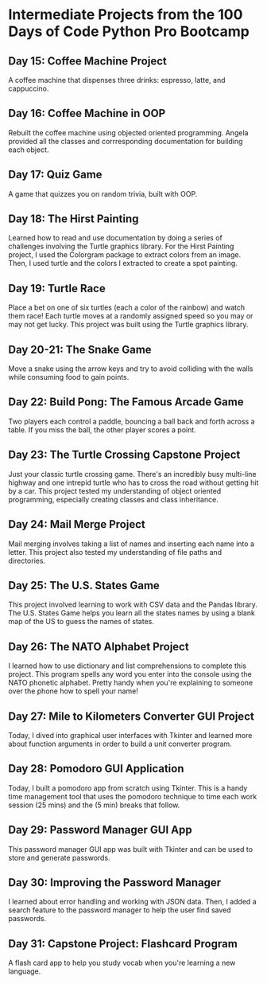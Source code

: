 <h1> Intermediate Projects from the 100 Days of Code Python Pro Bootcamp </h1>

<h2> Day 15: Coffee Machine Project </h2>
A coffee machine that dispenses three drinks: espresso, latte, and cappuccino.

<h2> Day 16: Coffee Machine in OOP </h2>
Rebuilt the coffee machine using objected oriented programming. Angela provided all the classes and corrresponding documentation for building each object.

<h2> Day 17: Quiz Game </h2>
A game that quizzes you on random trivia, built with OOP. 

<h2> Day 18: The Hirst Painting </h2>
Learned how to read and use documentation by doing a series of challenges involving the Turtle graphics library. For the Hirst Painting project, I used the Colorgram package to extract colors from an image. Then, I used turtle and the colors I extracted to create a spot painting. 

<h2> Day 19: Turtle Race </h2>
Place a bet on one of six turtles (each a color of the rainbow) and watch them race! Each turtle moves at a randomly assigned speed so you may or may not get lucky. This project was built using the Turtle graphics library.

<h2> Day 20-21: The Snake Game </h2>
Move a snake using the arrow keys and try to avoid colliding with the walls while consuming food to gain points.

<h2> Day 22: Build Pong: The Famous Arcade Game </h2>
Two players each control a paddle, bouncing a ball back and forth across a table. If you miss the ball, the other player scores a point. 
 
<h2> Day 23: The Turtle Crossing Capstone Project </h2>
Just your classic turtle crossing game. There's an incredibly busy multi-line highway and one intrepid turtle who has to cross the road without getting hit by a car. This project tested my understanding of object oriented programming, especially creating classes and class inheritance.

<h2> Day 24: Mail Merge Project </h2>
Mail merging involves taking a list of names and inserting each name into a letter. This project also tested my understanding of file paths and directories.

<h2> Day 25: The U.S. States Game </h2>
This project involved learning to work with CSV data and the Pandas library. The U.S. States Game helps you learn all the states names by using a blank map of the US to guess the names of states.

<h2> Day 26: The NATO Alphabet Project </h2>
I learned how to use dictionary and list comprehensions to complete this project. This program spells any word you enter into the console using the NATO phonetic alphabet. Pretty handy when you're explaining to someone over the phone how to spell your name!

<h2> Day 27: Mile to Kilometers Converter GUI Project </h2>
Today, I dived into graphical user interfaces with Tkinter and learned more about function arguments in order to build a unit converter program.

<h2> Day 28: Pomodoro GUI Application </h2>
Today, I built a pomodoro app from scratch using Tkinter. This is a handy time management tool that uses the pomodoro technique to time each work session (25 mins) and the (5 min) breaks that follow.

<h2> Day 29: Password Manager GUI App </h2>
This password manager GUI app was built with Tkinter and can be used to store and generate passwords. 

<h2> Day 30: Improving the Password Manager </h2>
I learned about error handling and working with JSON data. Then, I added a search feature to the password manager to help the user find saved passwords.

<h2> Day 31: Capstone Project: Flashcard Program </h2>
A flash card app to help you study vocab when you're learning a new language.
